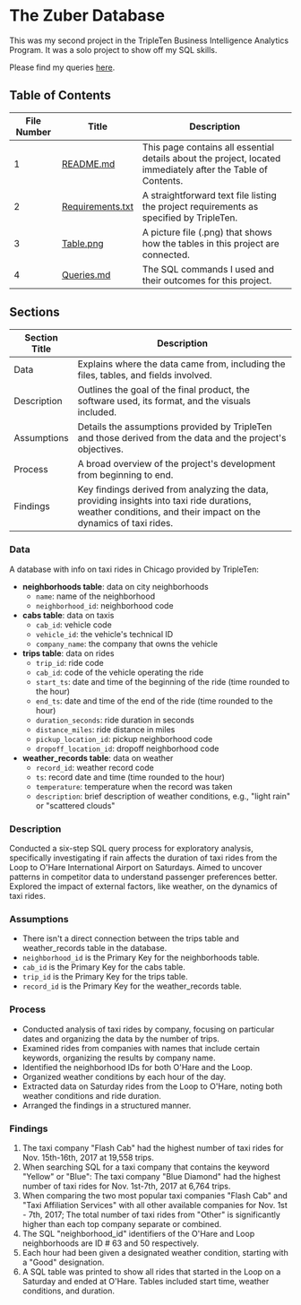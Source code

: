 # The Zuber Database

This was my second project in the TripleTen Business Intelligence Analytics Program. It was a solo project to show off my SQL skills.

Please find my queries [here](Queries.md).

## Table of Contents

| File Number | Title            | Description                                                                 |
|-------------|------------------|-----------------------------------------------------------------------------|
| 1           | [README.md](README.md)      | This page contains all essential details about the project, located immediately after the Table of Contents. |
| 2           | [Requirements.txt](Requirements.txt) | A straightforward text file listing the project requirements as specified by TripleTen. |
| 3           | [Table.png](Table.png) | A picture file (.png) that shows how the tables in this project are connected. |
| 4           | [Queries.md](Queries.md)  | The SQL commands I used and their outcomes for this project.                |

## Sections

| Section Title | Description                                                                                                                                                   |
|---------------|---------------------------------------------------------------------------------------------------------------------------------------------------------------|
| Data          | Explains where the data came from, including the files, tables, and fields involved.                                                                          |
| Description   | Outlines the goal of the final product, the software used, its format, and the visuals included.                                                             |
| Assumptions   | Details the assumptions provided by TripleTen and those derived from the data and the project's objectives.                                                   |
| Process       | A broad overview of the project's development from beginning to end.                                                                                         |
| Findings      | Key findings derived from analyzing the data, providing insights into taxi ride durations, weather conditions, and their impact on the dynamics of taxi rides. |


### Data

A database with info on taxi rides in Chicago provided by TripleTen:

- **neighborhoods table**: data on city neighborhoods
  - `name`: name of the neighborhood
  - `neighborhood_id`: neighborhood code
- **cabs table**: data on taxis
  - `cab_id`: vehicle code
  - `vehicle_id`: the vehicle's technical ID
  - `company_name`: the company that owns the vehicle
- **trips table**: data on rides
  - `trip_id`: ride code
  - `cab_id`: code of the vehicle operating the ride
  - `start_ts`: date and time of the beginning of the ride (time rounded to the hour)
  - `end_ts`: date and time of the end of the ride (time rounded to the hour)
  - `duration_seconds`: ride duration in seconds
  - `distance_miles`: ride distance in miles
  - `pickup_location_id`: pickup neighborhood code
  - `dropoff_location_id`: dropoff neighborhood code
- **weather_records table**: data on weather
  - `record_id`: weather record code
  - `ts`: record date and time (time rounded to the hour)
  - `temperature`: temperature when the record was taken
  - `description`: brief description of weather conditions, e.g., "light rain" or "scattered clouds"

### Description

Conducted a six-step SQL query process for exploratory analysis, specifically investigating if rain affects the duration of taxi rides from the Loop to O'Hare International Airport on Saturdays. Aimed to uncover patterns in competitor data to understand passenger preferences better. Explored the impact of external factors, like weather, on the dynamics of taxi rides.

### Assumptions

- There isn't a direct connection between the trips table and weather_records table in the database.
- `neighborhood_id` is the Primary Key for the neighborhoods table.
- `cab_id` is the Primary Key for the cabs table.
- `trip_id` is the Primary Key for the trips table.
- `record_id` is the Primary Key for the weather_records table.

### Process

- Conducted analysis of taxi rides by company, focusing on particular dates and organizing the data by the number of trips.
- Examined rides from companies with names that include certain keywords, organizing the results by company name.
- Identified the neighborhood IDs for both O'Hare and the Loop.
- Organized weather conditions by each hour of the day.
- Extracted data on Saturday rides from the Loop to O'Hare, noting both weather conditions and ride duration.
- Arranged the findings in a structured manner.

### Findings

1. The taxi company "Flash Cab" had the highest number of taxi rides for Nov. 15th-16th, 2017 at 19,558 trips.
2. When searching SQL for a taxi company that contains the keyword "Yellow" or "Blue": The taxi company "Blue Diamond" had the highest number of taxi rides for Nov. 1st-7th, 2017 at 6,764 trips.
3. When comparing the two most popular taxi companies "Flash Cab" and "Taxi Affiliation Services" with all other available companies for Nov. 1st - 7th, 2017; The total number of taxi rides from "Other" is significantly higher than each top company separate or combined.
4. The SQL "neighborhood_id" identifiers of the O'Hare and Loop neighborhoods are ID # 63 and 50 respectively.
5. Each hour had been given a designated weather condition, starting with a "Good" designation.
6. A SQL table was printed to show all rides that started in the Loop on a Saturday and ended at O'Hare. Tables included start time, weather conditions, and duration.
